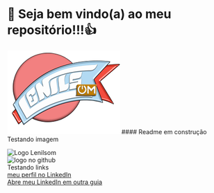 # 🥳 Seja bem vindo(a) ao meu repositório!!!👍
<img src = "logoLenilsom.png">
#### Readme em construção
Testando imagem<br>

![Logo Lenilsom](https://www.flickr.com/photos/195033753@N04/51884552174)<br>
![logo no github](silvallenilsom/logoLenilsom.png)<br>
Testando links<br>
[meu perfil no LinkedIn](https://www.linkedin.com/in/silvalenilsom/)<br>
<a href="https://www.linkedin.com/in/silvalenilsom/" target="_blank">Abre meu LinkedIn em outra guia</a>

<!--
**silvallenilsom/silvallenilsom** is a ✨ _special_ ✨ repository because its `README.md` (this file) appears on your GitHub profile.

Here are some ideas to get you started:

- 🔭 I’m currently working on ...
- 🌱 I’m currently learning ...
- 👯 I’m looking to collaborate on ...
- 🤔 I’m looking for help with ...
- 💬 Ask me about ...
- 📫 How to reach me: ...
- 😄 Pronouns: ...
- ⚡ Fun fact: ...
-->
